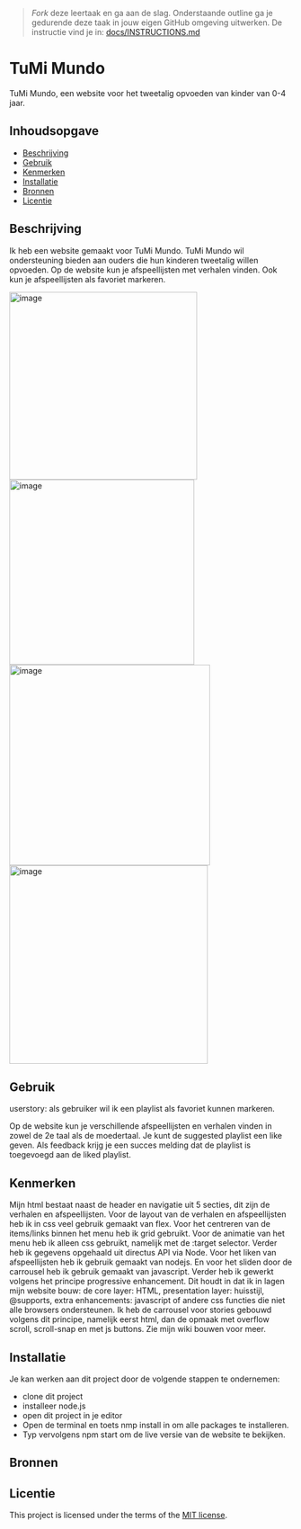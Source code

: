 > _Fork_ deze leertaak en ga aan de slag. Onderstaande outline ga je gedurende deze taak in jouw eigen GitHub omgeving uitwerken. De instructie vind je in: [docs/INSTRUCTIONS.md](docs/INSTRUCTIONS.md)

# TuMi Mundo
<!-- Geef je project een titel en schrijf in één zin wat het is -->
TuMi Mundo, een website voor het tweetalig opvoeden van kinder van 0-4 jaar.

## Inhoudsopgave

  * [Beschrijving](#beschrijving)
  * [Gebruik](#gebruik)
  * [Kenmerken](#kenmerken)
  * [Installatie](#installatie)
  * [Bronnen](#bronnen)
  * [Licentie](#licentie)

## Beschrijving
<!-- Bij Beschrijving staat kort beschreven wat voor project het is en wat je hebt gemaakt -->
<!-- Voeg een mooie poster visual toe 📸 -->
<!-- Voeg een link toe naar Github Pages 🌐-->

Ik heb een website gemaakt voor TuMi Mundo. TuMi Mundo wil ondersteuning bieden aan ouders die hun kinderen tweetalig willen opvoeden. Op de website kun je afspeellijsten met verhalen vinden. Ook kun je afspeellijsten als favoriet markeren.

<img width="334" alt="image" src="https://github.com/wingsvn/the-web-is-for-everyone-interactive-functionality/assets/144009709/1b72bc9b-644a-46b3-a9de-354b9ae6ad0b">

<img width="329" alt="image" src="https://github.com/wingsvn/the-web-is-for-everyone-interactive-functionality/assets/144009709/328a3784-415d-481e-ab78-fa0a5d2dc6e5">

<img width="357" alt="image" src="https://github.com/wingsvn/the-web-is-for-everyone-interactive-functionality/assets/144009709/b87204f2-4e34-4171-9824-2cbf1cc6bced">

<img width="353" alt="image" src="https://github.com/wingsvn/the-web-is-for-everyone-interactive-functionality/assets/144009709/3dacd7be-4df9-4727-ab9b-4cfe349edf3c">




## Gebruik
<!-- Bij Gebruik staat de user story, hoe het werkt en wat je er mee kan. -->

userstory: als gebruiker wil ik een playlist als favoriet kunnen markeren.

Op de website kun je verschillende afspeellijsten en verhalen vinden in zowel de 2e taal als de moedertaal. Je kunt de suggested playlist een like geven. Als feedback krijg je een succes melding dat de playlist is toegevoegd aan de liked playlist. 

## Kenmerken
<!-- Bij Kenmerken staat welke technieken zijn gebruikt en hoe. Wat is de HTML structuur? Wat zijn de belangrijkste dingen in CSS? Wat is er met JS gedaan en hoe? Misschien heb je iets met NodeJS gedaan, of heb je een framwork of library gebruikt? -->

Mijn html bestaat naast de header en navigatie uit 5 secties, dit zijn de verhalen en afspeellijsten. Voor de layout van de verhalen en afspeellijsten heb ik in css veel gebruik gemaakt van flex. Voor het centreren van de items/links binnen het menu heb ik grid gebruikt. Voor de animatie van het menu heb ik alleen css gebruikt, namelijk met de :target selector. Verder heb ik gegevens opgehaald uit directus API via Node. Voor het liken van afspeellijsten heb ik gebruik gemaakt van nodejs. En voor het sliden door de carrousel heb ik gebruik gemaakt van javascript.
Verder heb ik gewerkt volgens het principe progressive enhancement. Dit houdt in dat ik in lagen mijn website bouw: de core layer: HTML, presentation layer: huisstijl, @supports, extra enhancements: javascript of andere css functies die niet alle browsers ondersteunen. Ik heb de carrousel voor stories gebouwd volgens dit principe, namelijk eerst html, dan de opmaak met overflow scroll, scroll-snap en met js buttons. Zie mijn wiki bouwen voor meer.

## Installatie
<!-- Bij Instalatie staat hoe een andere developer aan jouw repo kan werken -->
Je kan werken aan dit project door de volgende stappen te ondernemen:

<ul>
 <li> clone dit project </li>
 <li> installeer node.js </li>
 <li> open dit project in je editor </li>
 <li> Open de terminal en toets nmp install in om alle packages te installeren. </li>
 <li> Typ vervolgens npm start om de live versie van de website te bekijken. </li>
</ul>

## Bronnen

## Licentie

This project is licensed under the terms of the [MIT license](./LICENSE).
